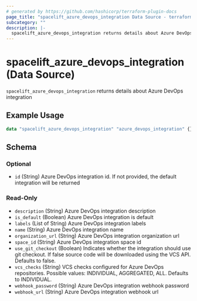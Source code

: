 ```yaml
---
# generated by https://github.com/hashicorp/terraform-plugin-docs
page_title: "spacelift_azure_devops_integration Data Source - terraform-provider-spacelift"
subcategory: ""
description: |-
  spacelift_azure_devops_integration returns details about Azure DevOps integration
---
```


# spacelift_azure_devops_integration (Data Source)

`spacelift_azure_devops_integration` returns details about Azure DevOps integration

## Example Usage

```terraform
data "spacelift_azure_devops_integration" "azure_devops_integration" {}
```

<!-- schema generated by tfplugindocs -->
## Schema

### Optional

- `id` (String) Azure DevOps integration id. If not provided, the default integration will be returned

### Read-Only

- `description` (String) Azure DevOps integration description
- `is_default` (Boolean) Azure DevOps integration is default
- `labels` (List of String) Azure DevOps integration labels
- `name` (String) Azure DevOps integration name
- `organization_url` (String) Azure DevOps integration organization url
- `space_id` (String) Azure DevOps integration space id
- `use_git_checkout` (Boolean) Indicates whether the integration should use git checkout. If false source code will be downloaded using the VCS API. Defaults to false.
- `vcs_checks` (String) VCS checks configured for Azure DevOps repositories. Possible values: INDIVIDUAL, AGGREGATED, ALL. Defaults to INDIVIDUAL.
- `webhook_password` (String) Azure DevOps integration webhook password
- `webhook_url` (String) Azure DevOps integration webhook url
